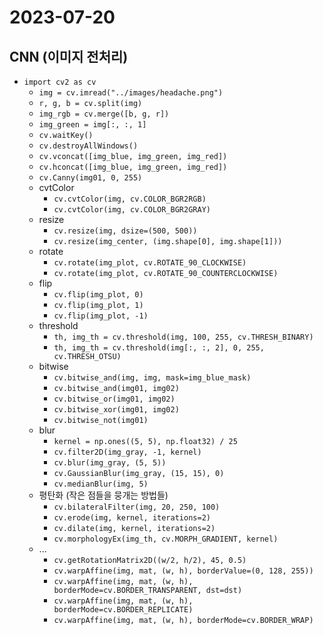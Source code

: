 # 2023-07-20

## CNN (이미지 전처리)
* `import cv2 as cv`
    * `img = cv.imread("../images/headache.png")`
    * `r, g, b = cv.split(img)`
    * `img_rgb = cv.merge([b, g, r])`
    * `img_green = img[:, :, 1]`
    * `cv.waitKey()`
    * `cv.destroyAllWindows()`
    * `cv.vconcat([img_blue, img_green, img_red])`
    * `cv.hconcat([img_blue, img_green, img_red])`
    * `cv.Canny(img01, 0, 255)`
    * cvtColor
        * `cv.cvtColor(img, cv.COLOR_BGR2RGB)`
        * `cv.cvtColor(img, cv.COLOR_BGR2GRAY)`
    * resize
        * `cv.resize(img, dsize=(500, 500))`
        * `cv.resize(img_center, (img.shape[0], img.shape[1]))`
    * rotate
        * `cv.rotate(img_plot, cv.ROTATE_90_CLOCKWISE)`
        * `cv.rotate(img_plot, cv.ROTATE_90_COUNTERCLOCKWISE)`
    * flip
        * `cv.flip(img_plot, 0)`
        * `cv.flip(img_plot, 1)`
        * `cv.flip(img_plot, -1)`
    * threshold
        * `th, img_th = cv.threshold(img, 100, 255, cv.THRESH_BINARY)`
        * `th, img_th = cv.threshold(img[:, :, 2], 0, 255, cv.THRESH_OTSU)`
    * bitwise
        * `cv.bitwise_and(img, img, mask=img_blue_mask)`
        * `cv.bitwise_and(img01, img02)`
        * `cv.bitwise_or(img01, img02)`
        * `cv.bitwise_xor(img01, img02)`
        * `cv.bitwise_not(img01)`
    * blur
        * `kernel = np.ones((5, 5), np.float32) / 25`
        * `cv.filter2D(img_gray, -1, kernel)`
        * `cv.blur(img_gray, (5, 5))`
        * `cv.GaussianBlur(img_gray, (15, 15), 0)`
        * `cv.medianBlur(img, 5)`
    * 평탄화 (작은 점들을 뭉개는 방법들)
        * `cv.bilateralFilter(img, 20, 250, 100)`
        * `cv.erode(img, kernel, iterations=2)`
        * `cv.dilate(img, kernel, iterations=2)`
        * `cv.morphologyEx(img_th, cv.MORPH_GRADIENT, kernel)`
    * ...
        * `cv.getRotationMatrix2D((w/2, h/2), 45, 0.5)`
        * `cv.warpAffine(img, mat, (w, h), borderValue=(0, 128, 255))`
        * `cv.warpAffine(img, mat, (w, h), borderMode=cv.BORDER_TRANSPARENT, dst=dst)`
        * `cv.warpAffine(img, mat, (w, h), borderMode=cv.BORDER_REPLICATE)`
        * `cv.warpAffine(img, mat, (w, h), borderMode=cv.BORDER_WRAP)`